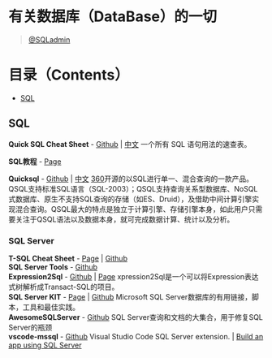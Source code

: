 # 有关数据库（DataBase）的一切

> [@SQLadmin](https://github.com/SQLadmin)  

# 目录（Contents）

* [SQL](#sql)

## SQL

**Quick SQL Cheat Sheet** - [Github](https://github.com/enochtangg/quick-SQL-cheatsheet) | [中文](https://github.com/enochtangg/quick-SQL-cheatsheet/blob/master/README_zh-hans.md) 一个所有 SQL 语句用法的速查表。 

**SQL教程** - [Page](https://www.journaldev.com/sql)

**Quicksql** - [Github](https://github.com/Qihoo360/Quicksql) | [中文](https://github.com/Qihoo360/Quicksql/blob/master/doc/README文档.md) [360](https://github.com/Qihoo360)开源的以SQL进行单一、混合查询的一款产品。QSQL支持标准SQL语言（SQL-2003）；QSQL支持查询关系型数据库、NoSQL式数据库、原生不支持SQL查询的存储（如ES、Druid），及借助中间计算引擎实现混合查询。QSQL最大的特点是独立于计算引擎、存储引擎本身，如此用户只需要关注于QSQL语法以及数据本身，就可完成数据计算、统计以及分析。  

### SQL Server

**T-SQL Cheat Sheet** - [Page](http://brianvanderplaats.com/cheat-sheets/T-SQL-Cheat-Sheet.html) | [Github](https://github.com/Mist-Of-Doomsday-Magic-Cabal/sql-cheatsheet)  
**SQL Server Tools** - [Github](https://github.com/Thomas-S-B/SQLServerTools)  
**Expression2Sql** - [Github](https://github.com/zhdwwf/Expression2Sql) | [Page](http://www.cnblogs.com/StrangeCity/p/4795117.html) xpression2Sql是一个可以将Expression表达式树解析成Transact-SQL的项目。  
**SQL Server KIT** - [Page](http://sqlserver-kit.org/en) | 
[Github](https://github.com/ktaranov/sqlserver-kit#table-of-contents) Microsoft SQL Server数据库的有用链接，脚本，工具和最佳实践。  
**AwesomeSQLServer** - [Github](https://github.com/SQLadmin/AwesomeSQLServer) SQL Server查询和文档的大集合，用于修复SQL Server的瓶颈  
**vscode-mssql** - [Github](https://github.com/Microsoft/vscode-mssql) Visual Studio Code SQL Server extension. | 
[Build an app using SQL Server](https://www.microsoft.com/en-us/sql-server/developer-get-started/)  